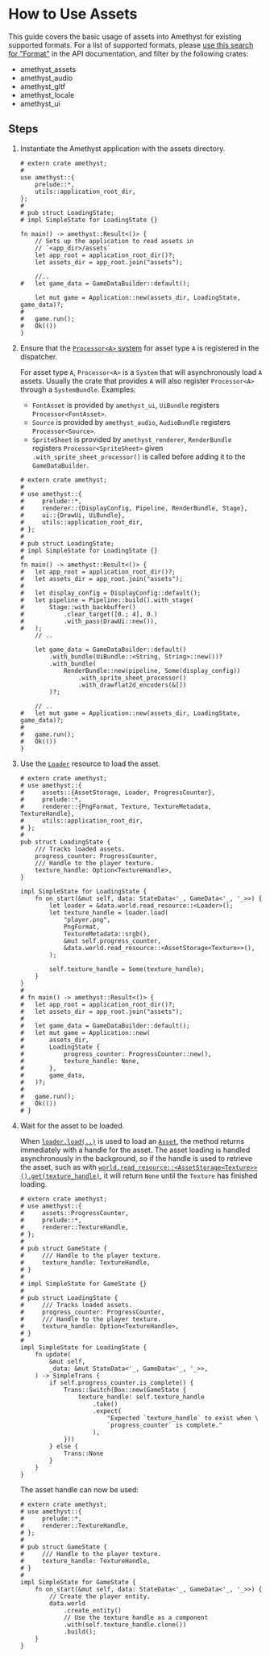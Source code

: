 # How to Use Assets

This guide covers the basic usage of assets into Amethyst for existing supported formats. For a list of supported formats, please [use this search for "Format"][doc_search_format] in the API documentation, and filter by the following crates:

* amethyst_assets
* amethyst_audio
* amethyst_gltf
* amethyst_locale
* amethyst_ui

## Steps

1. Instantiate the Amethyst application with the assets directory.

    ```rust,no_run,noplaypen
    # extern crate amethyst;
    #
    use amethyst::{
        prelude::*,
        utils::application_root_dir,
    };
    #
    # pub struct LoadingState;
    # impl SimpleState for LoadingState {}

    fn main() -> amethyst::Result<()> {
        // Sets up the application to read assets in
        // `<app_dir>/assets`
        let app_root = application_root_dir()?;
        let assets_dir = app_root.join("assets");

        //..
    #   let game_data = GameDataBuilder::default();

        let mut game = Application::new(assets_dir, LoadingState, game_data)?;
    #
    #   game.run();
    #   Ok(())
    }
    ```

2. Ensure that the [`Processor<A>` system][doc_processor_system] for asset type `A` is registered in the dispatcher.

    For asset type `A`, `Processor<A>` is a `System` that will asynchronously load `A` assets. Usually the crate that provides `A` will also register `Processor<A>` through a `SystemBundle`. Examples:

    * `FontAsset` is provided by `amethyst_ui`, `UiBundle` registers `Processor<FontAsset>`.
    * `Source` is provided by `amethyst_audio`, `AudioBundle` registers `Processor<Source>`.
    * `SpriteSheet` is provided by `amethyst_renderer`, `RenderBundle` registers `Processor<SpriteSheet>` given `.with_sprite_sheet_processor()` is called before adding it to the `GameDataBuilder`.    
    ```rust,no_run,noplaypen
    # extern crate amethyst;
    #
    # use amethyst::{
    #     prelude::*,
    #     renderer::{DisplayConfig, Pipeline, RenderBundle, Stage},
    #     ui::{DrawUi, UiBundle},
    #     utils::application_root_dir,
    # };
    #
    # pub struct LoadingState;
    # impl SimpleState for LoadingState {}
    #
    fn main() -> amethyst::Result<()> {
    #   let app_root = application_root_dir()?;
    #   let assets_dir = app_root.join("assets");
    #
    #   let display_config = DisplayConfig::default();
    #   let pipeline = Pipeline::build().with_stage(
    #       Stage::with_backbuffer()
    #           .clear_target([0.; 4], 0.)
    #           .with_pass(DrawUi::new()),
    #   );
        // ..

        let game_data = GameDataBuilder::default()
            .with_bundle(UiBundle::<String, String>::new())?
            .with_bundle(
                RenderBundle::new(pipeline, Some(display_config))
                    .with_sprite_sheet_processor()
                    .with_drawflat2d_encoders(&[])
            )?;

        // ..
    #   let mut game = Application::new(assets_dir, LoadingState, game_data)?;
    #
    #   game.run();
    #   Ok(())
    }
    ```

3. Use the [`Loader`][doc_loader] resource to load the asset.

    ```rust,no_run,noplaypen
    # extern crate amethyst;
    # use amethyst::{
    #     assets::{AssetStorage, Loader, ProgressCounter},
    #     prelude::*,
    #     renderer::{PngFormat, Texture, TextureMetadata, TextureHandle},
    #     utils::application_root_dir,
    # };
    #
    pub struct LoadingState {
        /// Tracks loaded assets.
        progress_counter: ProgressCounter,
        /// Handle to the player texture.
        texture_handle: Option<TextureHandle>,
    }

    impl SimpleState for LoadingState {
        fn on_start(&mut self, data: StateData<'_, GameData<'_, '_>>) {
            let loader = &data.world.read_resource::<Loader>();
            let texture_handle = loader.load(
                "player.png",
                PngFormat,
                TextureMetadata::srgb(),
                &mut self.progress_counter,
                &data.world.read_resource::<AssetStorage<Texture>>(),
            );

            self.texture_handle = Some(texture_handle);
        }
    }
    #
    # fn main() -> amethyst::Result<()> {
    #   let app_root = application_root_dir()?;
    #   let assets_dir = app_root.join("assets");
    #
    #   let game_data = GameDataBuilder::default();
    #   let mut game = Application::new(
    #       assets_dir,
    #       LoadingState {
    #           progress_counter: ProgressCounter::new(),
    #           texture_handle: None,
    #       },
    #       game_data,
    #   )?;
    #
    #   game.run();
    #   Ok(())
    # }
    ```

4. Wait for the asset to be loaded.

    When [`loader.load(..)`][doc_load] is used to load an [`Asset`][doc_asset], the method returns immediately with a handle for the asset. The asset loading is handled asynchronously in the background, so if the handle is used to retrieve the asset, such as with [`world.read_resource::<AssetStorage<Texture>>()`][doc_read_resource][`.get(texture_handle)`][doc_asset_get], it will return `None` until the `Texture` has finished loading.

    ```rust,no_run,noplaypen
    # extern crate amethyst;
    # use amethyst::{
    #     assets::ProgressCounter,
    #     prelude::*,
    #     renderer::TextureHandle,
    # };
    #
    # pub struct GameState {
    #     /// Handle to the player texture.
    #     texture_handle: TextureHandle,
    # }
    #
    # impl SimpleState for GameState {}
    #
    # pub struct LoadingState {
    #     /// Tracks loaded assets.
    #     progress_counter: ProgressCounter,
    #     /// Handle to the player texture.
    #     texture_handle: Option<TextureHandle>,
    # }
    #
    impl SimpleState for LoadingState {
        fn update(
            &mut self,
            _data: &mut StateData<'_, GameData<'_, '_>>,
        ) -> SimpleTrans {
            if self.progress_counter.is_complete() {
                Trans::Switch(Box::new(GameState {
                    texture_handle: self.texture_handle
                        .take()
                        .expect(
                            "Expected `texture_handle` to exist when \
                            `progress_counter` is complete."
                        ),
                }))
            } else {
                Trans::None
            }
        }
    }
    ```

   The asset handle can now be used:

    ```rust,no_run,noplaypen
    # extern crate amethyst;
    # use amethyst::{
    #     prelude::*,
    #     renderer::TextureHandle,
    # };
    #
    # pub struct GameState {
    #     /// Handle to the player texture.
    #     texture_handle: TextureHandle,
    # }
    #
    impl SimpleState for GameState {
        fn on_start(&mut self, data: StateData<'_, GameData<'_, '_>>) {
            // Create the player entity.
            data.world
                .create_entity()
                // Use the texture handle as a component
                .with(self.texture_handle.clone())
                .build();
        }
    }
    ```

[doc_asset]: https://www.amethyst.rs/doc/latest/doc/amethyst_assets/trait.Asset.html
[doc_asset_get]: https://www.amethyst.rs/doc/latest/doc/amethyst_assets/struct.AssetStorage.html#method.get
[doc_loader]: https://www.amethyst.rs/doc/latest/doc/amethyst_assets/struct.Loader.html
[doc_load]: https://www.amethyst.rs/doc/latest/doc/amethyst_assets/struct.Loader.html#method.load
[doc_processor_system]: https://www.amethyst.rs/doc/latest/doc/amethyst_assets/struct.Processor.html
[doc_read_resource]: https://www.amethyst.rs/doc/latest/doc/specs/world/struct.World.html#method.read_resource
[doc_search_format]: https://www.amethyst.rs/doc/latest/doc/amethyst/?search=Format
